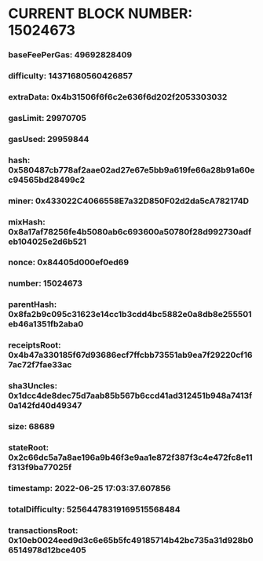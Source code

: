 # CURRENT BLOCK NUMBER: 15024673

### baseFeePerGas: 49692828409
### difficulty: 14371680560426857
### extraData: 0x4b31506f6f6c2e636f6d202f2053303032
### gasLimit: 29970705
### gasUsed: 29959844
### hash: 0x580487cb778af2aae02ad27e67e5bb9a619fe66a28b91a60ec94565bd28499c2
### miner: 0x433022C4066558E7a32D850F02d2da5cA782174D
### mixHash: 0x8a17af78256fe4b5080ab6c693600a50780f28d992730adfeb104025e2d6b521
### nonce: 0x84405d000ef0ed69
### number: 15024673
### parentHash: 0x8fa2b9c095c31623e14cc1b3cdd4bc5882e0a8db8e255501eb46a1351fb2aba0
### receiptsRoot: 0x4b47a330185f67d93686ecf7ffcbb73551ab9ea7f29220cf167ac72f7fae33ac
### sha3Uncles: 0x1dcc4de8dec75d7aab85b567b6ccd41ad312451b948a7413f0a142fd40d49347
### size: 68689
### stateRoot: 0x2c66dc5a7a8ae196a9b46f3e9aa1e872f387f3c4e472fc8e11f313f9ba77025f
### timestamp: 2022-06-25 17:03:37.607856
### totalDifficulty: 52564478319169515568484
### transactionsRoot: 0x10eb0024eed9d3c6e65b5fc49185714b42bc735a31d928b06514978d12bce405
